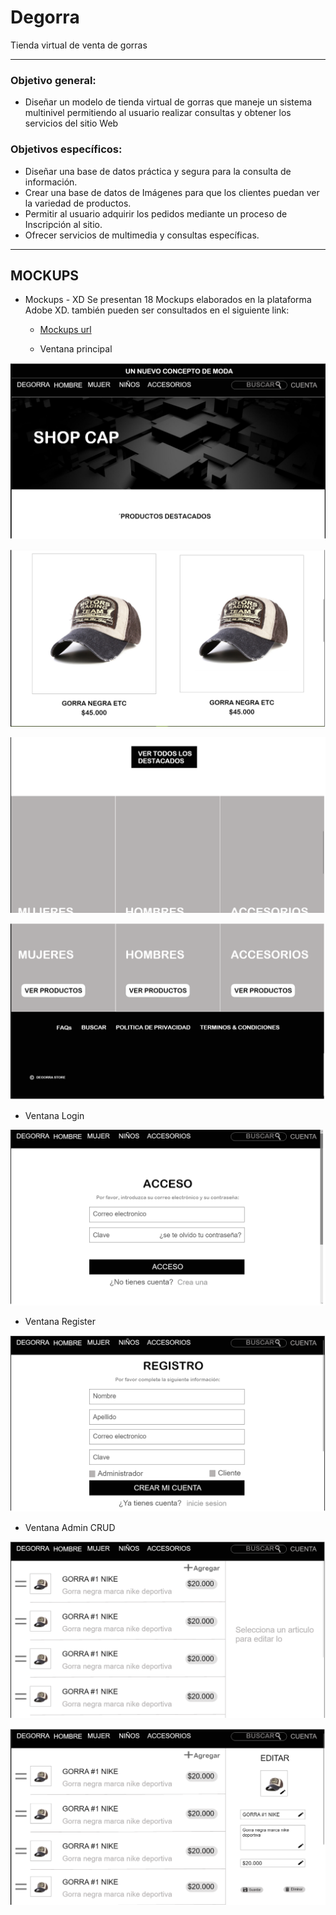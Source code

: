 # Degorra
Tienda virtual de venta de gorras

***
### Objetivo general:

- Diseñar un modelo de tienda virtual de gorras que maneje un sistema multinivel permitiendo al usuario realizar consultas y obtener los servicios del sitio Web

### Objetivos específicos:

- Diseñar una base de datos práctica y segura para la consulta de
información.
- Crear una base de datos de Imágenes para que los clientes puedan
ver la variedad de productos.
- Permitir al usuario adquirir los pedidos mediante un proceso de
Inscripción al sitio.
- Ofrecer servicios de multimedia y consultas específicas.
***
## MOCKUPS

- Mockups - XD Se presentan 18 Mockups elaborados en la plataforma Adobe XD. también pueden ser consultados en el siguiente link:
  -  [Mockups url](https://xd.adobe.com/view/ec0aa48f-f86a-463f-853e-46ff2884694b-b959/screen/cbeef32c-954d-43b6-8da0-ba0c94ec65f8/ "Mockups url")

  - Ventana principal

![](./mokups/mockups-vtna-principal.png)

![](./mokups/mockups-vtna-principal1.png)

![](./mokups/mockups-vtna-principal2.png)

![](./mokups/mockups-vtna-principal3.png)

  - Ventana Login

![](./mokups/mockups-vtna-login.png)

  - Ventana Register

![](./mokups/mockups-vtna-register.png)

  - Ventana Admin CRUD

![](./mokups/mockups-vtna-admin.png)

![](./mokups/mockups-vtna-admin1.png)
